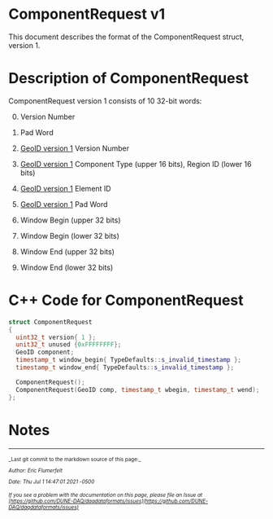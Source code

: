 # ComponentRequest v1

This document describes the format of the ComponentRequest struct, version 1.

# Description of ComponentRequest

ComponentRequest version 1 consists of 10 32-bit words:



0. Version Number


1. Pad Word


2. [GeoID version 1](GeoIDV1.md) Version Number


3. [GeoID version 1](GeoIDV1.md) Component Type (upper 16 bits), Region ID (lower 16 bits)


4. [GeoID version 1](GeoIDV1.md) Element ID


5. [GeoID version 1](GeoIDV1.md) Pad Word


6. Window Begin (upper 32 bits)


7. Window Begin (lower 32 bits)


8. Window End (upper 32 bits)


9. Window End (lower 32 bits)

# C++ Code for ComponentRequest

```CPP
struct ComponentRequest
{
  uint32_t version{ 1 };
  unit32_t unused {0xFFFFFFFF};
  GeoID component;
  timestamp_t window_begin{ TypeDefaults::s_invalid_timestamp };
  timestamp_t window_end{ TypeDefaults::s_invalid_timestamp };

  ComponentRequest();
  ComponentRequest(GeoID comp, timestamp_t wbegin, timestamp_t wend);
};
```

# Notes


-----

<font size="1">
_Last git commit to the markdown source of this page:_


_Author: Eric Flumerfelt_

_Date: Thu Jul 1 14:47:01 2021 -0500_

_If you see a problem with the documentation on this page, please file an Issue at [https://github.com/DUNE-DAQ/daqdataformats/issues](https://github.com/DUNE-DAQ/daqdataformats/issues)_
</font>
